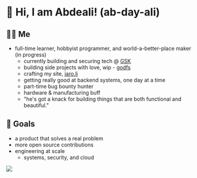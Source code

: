 # 👋 Hi, I am Abdeali! (ab-day-ali)

## 👨‍🎨 Me
  - full-time learner, hobbyist programmer, and world-a-better-place maker (in progress)
    - currently building and securing tech @ [GSK](https://www.gsk.com/en-gb/)
    - building side projects with love, wip - [godfs](https://jaroli.me/](https://github.com/abdealijaroli/godfs))
    - crafting my site, [jaro.li](https://jaro.li/)
    - getting really good at backend systems, one day at a time
    - part-time bug bounty hunter
    - hardware & manufacturing buff
    - "he's got a knack for building things that are both functional and beautiful."

## 🎯 Goals
- a product that solves a real problem
- more open source contributions
- engineering at scale
    - systems, security, and cloud
 


![](https://komarev.com/ghpvc/?username=abdealijaroli&color=ff69b4)

